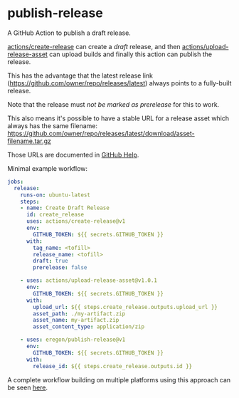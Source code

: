 # publish-release

A GitHub Action to publish a draft release.

[actions/create-release](https://github.com/actions/create-release) can create a *draft* release,
and then [actions/upload-release-asset](https://github.com/actions/upload-release-asset)
can upload builds and finally this action can publish the release.

This has the advantage that the latest release link (https://github.com/owner/repo/releases/latest)
always points to a fully-built release.

Note that the release must *not be marked as prerelease* for this to work.

This also means it's possible to have a stable URL for a release asset which always has the same filename:
https://github.com/owner/repo/releases/latest/download/asset-filename.tar.gz

Those URLs are documented in [GitHub Help](https://help.github.com/en/github/administering-a-repository/linking-to-releases#linking-to-the-latest-release).

Minimal example workflow:

```yaml
jobs:
  release:
    runs-on: ubuntu-latest
    steps:
    - name: Create Draft Release
      id: create_release
      uses: actions/create-release@v1
      env:
        GITHUB_TOKEN: ${{ secrets.GITHUB_TOKEN }}
      with:
        tag_name: <tofill>
        release_name: <tofill>
        draft: true
        prerelease: false

    - uses: actions/upload-release-asset@v1.0.1
      env:
        GITHUB_TOKEN: ${{ secrets.GITHUB_TOKEN }}
      with:
        upload_url: ${{ steps.create_release.outputs.upload_url }}
        asset_path: ./my-artifact.zip
        asset_name: my-artifact.zip
        asset_content_type: application/zip

    - uses: eregon/publish-release@v1
      env:
        GITHUB_TOKEN: ${{ secrets.GITHUB_TOKEN }}
      with:
        release_id: ${{ steps.create_release.outputs.id }}

```

A complete workflow building on multiple platforms using this approach can be seen
[here](https://github.com/ruby/ruby-dev-builder/blob/master/.github/workflows/build.yml).

